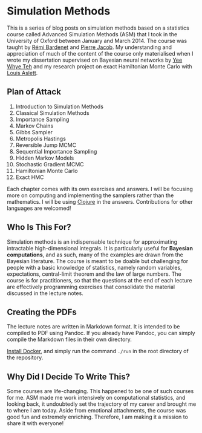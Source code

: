 # Simulation Methods

This is a series of blog posts on simulation methods based on a statistics course called Advanced Simulation Methods (ASM) that I took in the University of Oxford between January and March 2014. The course was taught by [Rémi Bardenet](http://rbardenet.github.io/) and [Pierre Jacob](https://sites.google.com/site/pierrejacob/). My understanding and appreciation of much of the content of the course only materialised when I wrote my dissertation supervised on Bayesian neural networks by [Yee Whye Teh](https://www.stats.ox.ac.uk/~teh/) and my research project on exact Hamiltonian Monte Carlo with [Louis Aslett](http://www.louisaslett.com/).

## Plan of Attack

1. Introduction to Simulation Methods
2. Classical Simulation Methods
3. Importance Sampling
4. Markov Chains
5. Gibbs Sampler
6. Metropolis Hastings
7. Reversible Jump MCMC
8. Sequential Importance Sampling
9. Hidden Markov Models
10. Stochastic Gradient MCMC
11. Hamiltonian Monte Carlo
12. Exact HMC

Each chapter comes with its own exercises and answers. I will be focusing more on computing and implementing the samplers rather than the mathematics. I will be using [Clojure](https://clojure.org/) in the answers. Contributions for other languages are welcomed!

## Who Is This For?

Simulation methods is an indispensable technique for approximating intractable high-dimensional integrals. It is particularly useful for **Bayesian computations**, and as such, many of the examples are drawn from the Bayesian literature. The course is meant to be doable but challenging for people with a basic knowledge of statistics, namely random variables, expectations, central-limit theorem and the law of large numbers. The course is for practitioners, so that the questions at the end of each lecture are effectively programming exercises that consolidate the material discussed in the lecture notes.

## Creating the PDFs

The lecture notes are written in Markdown format. It is intended to be compiled to PDF using Pandoc. If you already have Pandoc, you can simply compile the Markdown files in their own directory.

[Install Docker](https://docs.docker.com/install/), and simply run the command `./run` in the root directory of the repository.

## Why Did I Decide To Write This?

Some courses are life-changing. This happened to be one of such courses for me. ASM made me work intensively on computational statistics, and looking back, it undoubtedly set the trajectory of my career and brought me to where I am today. Aside from emotional attachments, the course was good fun and extremely enriching. Therefore, I am making it a mission to share it with everyone!
